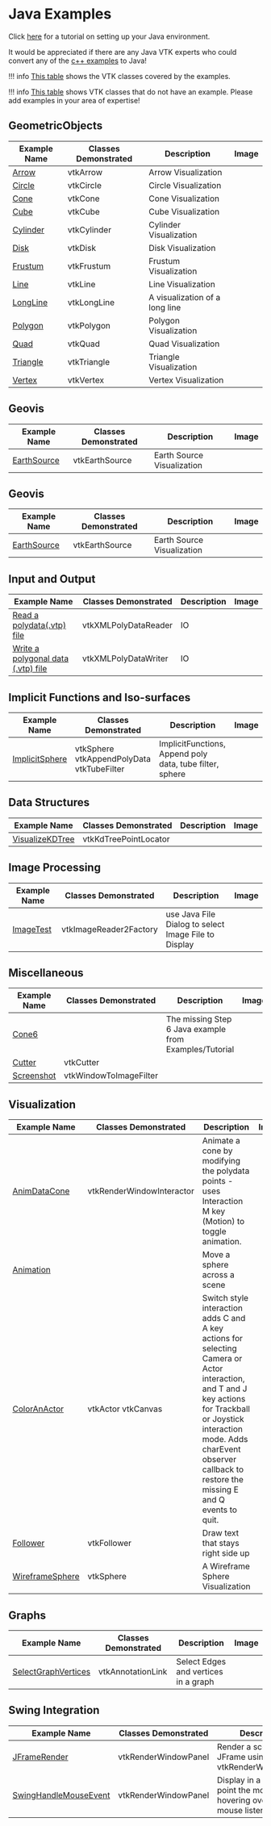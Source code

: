 # Java Examples

Click [here](http://www.vtk.org/Wiki/VTK/Tutorials/JavaEnvironmentSetup) for a tutorial on setting up your Java environment.

It would be appreciated if there are any Java VTK experts who could convert any of the [c++ examples](/Cxx) to Java!

!!! info
    [This table](/Coverage/JavaVTKClassesUsed.md) shows the VTK classes covered by the examples.

!!! info
    [This table](/Coverage/JavaVTKClassesNotUsed.md) shows VTK classes that do not have an example. Please add examples in your area of expertise!

## GeometricObjects

| Example Name | Classes Demonstrated | Description | Image |
| -------------- | ---------------------- | ------------- | ------- |
[Arrow](/Java/GeometricObjects/Arrow) | vtkArrow | Arrow Visualization
[Circle](/Java/GeometricObjects/Circle) | vtkCircle |Circle Visualization
[Cone](/Java/GeometricObjects/Cone) | vtkCone | Cone Visualization
[Cube](/Java/GeometricObjects/Cube) | vtkCube | Cube Visualization
[Cylinder](/Java/GeometricObjects/Cylinder) | vtkCylinder | Cylinder Visualization
[Disk](/Java/GeometricObjects/Disk) | vtkDisk | Disk Visualization
[Frustum](/Java/GeometricObjects/Frustum) | vtkFrustum | Frustum Visualization
[Line](/Java/GeometricObjects/Line) | vtkLine | Line Visualization
[LongLine](/Java/GeometricObjects/LongLine) | vtkLongLine |A visualization of a long line
[Polygon](/Java/GeometricObjects/Polygon) | vtkPolygon | Polygon Visualization
[Quad](/Java/GeometricObjects/Quad) | vtkQuad | Quad Visualization
[Triangle](/Java/GeometricObjects/Triangle) | vtkTriangle | Triangle Visualization
[Vertex](/Java/GeometricObjects/Vertex) | vtkVertex | Vertex Visualization


## Geovis

| Example Name | Classes Demonstrated | Description | Image |
| -------------- | ---------------------- | ------------- | ------- |
[EarthSource](/Java/Geovis/EarthSource) | vtkEarthSource | Earth Source Visualization |


## Geovis

| Example Name | Classes Demonstrated | Description | Image |
| -------------- | ---------------------- | ------------- | ------- |
[EarthSource](/Java/Geovis/EarthSource) | vtkEarthSource | Earth Source Visualization |


## Input and Output

| Example Name | Classes Demonstrated | Description | Image |
| -------------- | ---------------------- | ------------- | ------- |
[Read a polydata(.vtp) file](/Java/IO/ReadPolyData) | vtkXMLPolyDataReader | IO
[Write a polygonal data (.vtp) file](/Java/IO/WritePolyData) | vtkXMLPolyDataWriter | IO

## Implicit Functions and Iso-surfaces

| Example Name | Classes Demonstrated | Description | Image |
| -------------- | ---------------------- | ------------- | ------- |
[ImplicitSphere](/Java/ImplicitFunctions/ImplicitSphere) | vtkSphere vtkAppendPolyData vtkTubeFilter | ImplicitFunctions, Append poly data, tube filter, sphere

## Data Structures

| Example Name | Classes Demonstrated | Description | Image |
| -------------- | ---------------------- | ------------- | ------- |
[VisualizeKDTree](/Java/DataStructures/VisualizeKDTree) | vtkKdTreePointLocator |

## Image Processing

| Example Name | Classes Demonstrated | Description | Image |
| -------------- | ---------------------- | ------------- | ------- |
[ImageTest](/Java/Imaging/ImageTest) | vtkImageReader2Factory | use Java File Dialog to select Image File to Display

## Miscellaneous

| Example Name | Classes Demonstrated | Description | Image |
| -------------- | ---------------------- | ------------- | ------- |
[Cone6](/Java/Miscellaneous/Cone6) |  | The missing Step 6 Java example from Examples/Tutorial
[Cutter](/Java/Miscellaneous/Cutter) | vtkCutter |
[Screenshot](/Java/Miscellaneous/Screenshot) | vtkWindowToImageFilter |

## Visualization

| Example Name | Classes Demonstrated | Description | Image |
| -------------- | ---------------------- | ------------- | ------- |
[AnimDataCone](/Java/Visualization/AnimDataCone) | vtkRenderWindowInteractor | Animate a cone by modifying the polydata points - uses Interaction M key (Motion) to toggle animation.
[Animation](/Java/Visualization/Animation) |  | Move a sphere across a scene
[ColorAnActor](/Java/Visualization/ColorAnActor) | vtkActor vtkCanvas | Switch style interaction adds C and A key actions for selecting Camera or Actor interaction, and T and J key actions for Trackball or Joystick interaction mode. Adds charEvent observer callback to restore the missing E and Q events to quit.
[Follower](/Java/Visualization/Follower) | vtkFollower | Draw text that stays right side up 
[WireframeSphere](/Java/Visualization/WireframeSphere) | vtkSphere | A Wireframe Sphere Visualization 

## Graphs

| Example Name | Classes Demonstrated | Description | Image |
| -------------- | ---------------------- | ------------- | ------- |
[SelectGraphVertices](/Java/Graphs/SelectGraphVertices) | vtkAnnotationLink | Select Edges and vertices in a graph

## Swing Integration

| Example Name | Classes Demonstrated | Description | Image |
| -------------- | ---------------------- | ------------- | ------- |
[JFrameRender](/Java/SwingIntegration/JFrameRenderer) | vtkRenderWindowPanel | Render a scene in a JFrame using a vtkRenderWindowPanel
[SwingHandleMouseEvent](/Java/SwingIntegration/SwingHandleMouseEvent) | vtkRenderWindowPanel | Display in a JLabel the point the mouse is hovering over using a mouse listener
